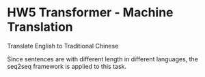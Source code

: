 # HW5 Transformer - Machine Translation
Translate English to Traditional Chinese

Since sentences are with different length in different languages, the seq2seq 
framework is applied to this task.